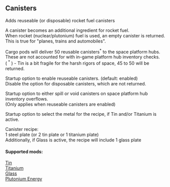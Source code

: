## Canisters
Adds reuseable (or disposable) rocket fuel canisters  

A canister becomes an additional ingredient for rocket fuel.  
When rocket (nuclear/plutonium) fuel is used, an empty canister is returned.  
This is true for "planes, trains and automobiles".  

Cargo pods will deliver 50 reusable canisters<sup>\*</sup> to the space platform hubs.  
These are not accounted for with in-game platform hub inventory checks.  
( <sup>\*</sup> ) - Tin is a bit fragile for the harsh rigors of space, 45 to 50 will be returned.  

Startup option to enable reuseable canisters. (default: enabled)  
Disable the option for disposable canisters, which are not returned.  

Startup option to either spill or void canisters on space platform hub inventory overflows.  
(Only applies when reuseable canisters are enabled)  

Startup option to select the metal for the recipe, if Tin and/or Titanium is active.

Canister recipe:  
1 steel plate (or 2 tin plate or 1 titanium plate)  
Additionally, if Glass is active, the recipe will include 1 glass plate  

#### Supported mods:  
[Tin](https://mods.factorio.com/mod/bztin)  
[Titanium](https://mods.factorio.com/mod/bztitanium)  
[Glass](https://mods.factorio.com/mod/Glass)  
[Plutonium Energy](https://mods.factorio.com/mod/PlutoniumEnergy)  
